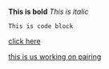 

**This is bold**
_This is italic_

```
This is code block
```
[click here](http://www.google.com)

[this is us working on pairing](https://i.gyazo.com/d61519c7e0cdb1a7d860abc7b6e62548.jpg)



